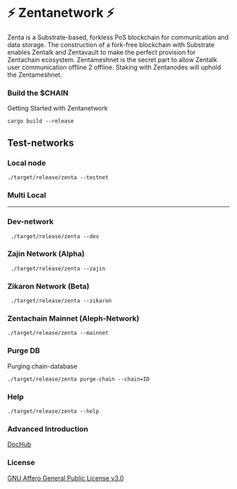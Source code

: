 # :zap: Zentanetwork :zap:

Zenta is a Substrate-based, forkless PoS blockchain for communication and data storage. 
The construction of a fork-free blockchain with Substrate enables Zentalk and Zentavault to make the perfect provision for Zentachain ecosystem. Zentameshnet is the secret part to allow Zentalk user communication offline 2 offline. Staking with Zentanodes will uphold the Zentameshnet.

### Build the $CHAIN

Getting Started with Zentanetwork

````
cargo build --release
````

## Test-networks

### Local node
````
./target/release/zenta --testnet
````
### Multi Local
---
### Dev-network

````
 ./target/release/zenta --dev
````

### Zajin Network (Alpha)

````
 ./target/release/zenta --zajin
 ````
 
### Zikaron Network (Beta)

````
 ./target/release/zenta --zikaron
````

### Zentachain Mainnet (Aleph-Network)

````
./target/release/zenta --mainnet
````

### Purge DB
Purging chain-database
````
./target/release/zenta purge-chain --chain=ID
````
### Help

````
./target/release/zenta --help
````

### Advanced Introduction 

[DocHub](https://docs.zentachain.io)

### License

[GNU Affero General Public License v3.0](https://github.com/ZentaChain/Zentanetwork/blob/master/LICENSE)

